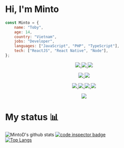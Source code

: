 # Hi, I'm Minto 

```javascript
const Minto = {
    name: "Toby",
    age: 14,
    country: "Vietnam",
    jobs: "Developer",
    languages: ["JavaScript", "PHP", "TypeScript"],
    tech: ["ReactJS", "React Native", "Node"],
};
```

<p align="center"><a href="#">
  <img src="https://img.shields.io/badge/-JavaScript-20232a?logoColor=F0DB4F&logo=JavaScript"/>
  <img src="https://img.shields.io/badge/-TypeScript-20232a?logoColor=007acc&logo=TypeScript"/>
  <img src="https://img.shields.io/badge/-PHP-20232a?logoColor=8993be&logo=PHP"/>
</a></p>
<p align="center"><a href="#">
  <img src="https://img.shields.io/badge/-ReactJS-20232a?logoColor=61DBFB&logo=React"/>
  <img src="https://img.shields.io/badge/-NodeJS-20232a?logoColor=41B883&logo=Node.js"/>
</a></p><p align="center"><a href="#">
  <img src="https://img.shields.io/badge/-Ubuntu-20232a?logoColor=8a90c7&logo=Ubuntu"/>
  <img src="https://img.shields.io/badge/-Git-20232a?logoColor=8a90c7&logo=Git"/>
  <img src="https://img.shields.io/badge/-VSCode-20232a?logoColor=8a90c7&logo=visual-studio-code"/>
  <img src="https://img.shields.io/badge/-PhpStorm-20232a?logoColor=8a90c7&logo=PhpStorm"/>
</a></p>

<p align="center"><a href="#">
  <img src="https://img.shields.io/badge/-mintodev265@protonmail.com-20232a?logoColor=8a90c7&logo=Protonmail"/>
</a></p>

# My status :bar_chart:

![MintoD's github stats](https://github-readme-stats.vercel.app/api?username=MintoD&show_icons=true&theme=react)
<a href="https://frontend.code-inspector.com/public/user/github/MintoD">
   <img src="https://code-inspector.com/public/badge/user/github/MintoD?style=dark" alt="code inspector badge" />
</a>  
[![Top Langs](https://github-readme-stats.vercel.app/api/top-langs/?username=MintoD&theme=react&layout=compact)](https://github.com/MintoD)

